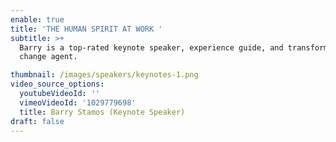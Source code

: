 ```yaml
---
enable: true
title: 'THE HUMAN SPIRIT AT WORK '
subtitle: >+
  Barry is a top-rated keynote speaker, experience guide, and transformative
  change agent.

thumbnail: /images/speakers/keynotes-1.png
video_source_options:
  youtubeVideoId: ''
  vimeoVideoId: '1029779698'
  title: Barry Stamos (Keynote Speaker)
draft: false
---
```

